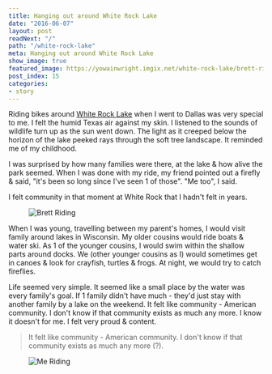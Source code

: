 ```yaml
---
title: Hanging out around White Rock Lake
date: "2016-06-07"
layout: post
readNext: "/"
path: "/white-rock-lake"
meta: Hanging out around White Rock Lake
show_image: true
featured_image: https://yowainwright.imgix.net/white-rock-lake/brett-riding-sq.jpg
post_index: 15
categories:
- story
---
```


Riding bikes around [White Rock Lake](https://en.wikipedia.org/wiki/White_Rock_Lake) when I went to Dallas was very special to me. I felt the humid Texas air against my skin. I listened to the sounds of wildlife turn up as the sun went down. The light as it creeped below the horizon of the lake peeked rays through the soft tree landscape. It reminded me of my childhood.

I was surprised by how many families were there, at the lake & how alive the park seemed. When I was done with my ride, my friend pointed out a firefly & said, "it's been so long since I've seen 1 of those". "Me too", I said.

I felt community in that moment at White Rock that I hadn't felt in years.

<figure>
	<img src="https://yowainwright.imgix.net/white-rock-lake/brett-riding.jpg" alt="Brett Riding" />
</figure>

When I was young, travelling between my parent's homes, I would visit family around lakes in Wisconsin. My older cousins would ride boats & water ski. As 1 of the younger cousins, I would swim within the shallow parts around docks. We (other younger cousins as I) would sometimes get in canoes & look for crayfish, turtles & frogs. At night, we would try to catch fireflies.

Life seemed very simple. It seemed like a small place by the water was every family's goal. If 1 family didn't have much - they'd just stay with another family by a lake on the weekend. It felt like community - American community. I don't know if that community exists as much any more. I know it doesn't for me. I felt very proud & content.

>It felt like community - American community. I don't know if that community exists as much any more (?).

<figure>
	<img src="https://yowainwright.imgix.net/white-rock-lake/me-riding.jpg" alt="Me Riding" />
</figure>
